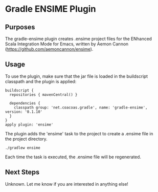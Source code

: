 # Gradle ENSIME Plugin

## Purposes

The gradle-ensime plugin creates .ensime project files for the ENhanced Scala Integration Mode for Emacs, written by Aemon Cannon (https://github.com/aemoncannon/ensime). 

## Usage

To use the plugin, make sure that the jar file is loaded in the buildscript classpath and the plugin is applied: 

    buildscript {
      repositories { mavenCentral() }

      dependencies {
        classpath group: 'net.coacoas.gradle', name: 'gradle-ensime', version: '0.1.10'
      }
    }
    apply plugin: 'ensime'

The plugin adds the 'ensime' task to the project to create a .ensime file in the project directory.  

    ./gradlew ensime

Each time the task is executed, the .ensime file will be regenerated.

## Next Steps

Unknown.  Let me know if you are interested in anything else!
